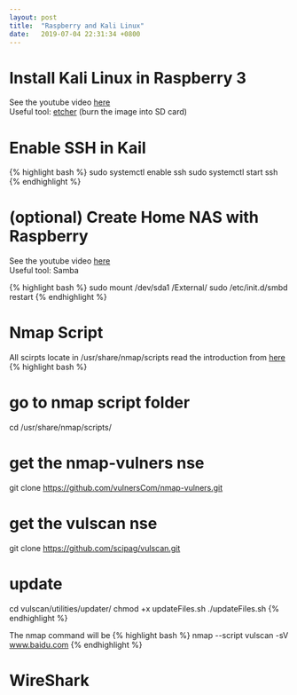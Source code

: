 ```yaml
---
layout: post
title:  "Raspberry and Kali Linux"
date:   2019-07-04 22:31:34 +0800
---
```


# Install Kali Linux in Raspberry 3
See the youtube video [here](https://www.youtube.com/watch?v=yCD4x38yOSg) <br>
Useful tool: [etcher](https://www.balena.io/etcher/) (burn the image into SD card)

# Enable SSH in Kail
{% highlight bash %}
sudo systemctl enable ssh
sudo systemctl start ssh
{% endhighlight %}

# (optional) Create Home NAS with Raspberry
See the youtube video [here](https://www.youtube.com/watch?v=EH6P6v3lxsE&t=388s)<br>
Useful tool: Samba <br>

{% highlight bash %}
sudo mount /dev/sda1 /External/
sudo /etc/init.d/smbd restart
{% endhighlight %}

# Nmap Script
All scirpts locate in /usr/share/nmap/scripts
read the introduction from [here](https://null-byte.wonderhowto.com/how-to/easily-detect-cves-with-nmap-scripts-0181925/)
{% highlight bash %}

# go to nmap script folder
cd /usr/share/nmap/scripts/

# get the nmap-vulners nse
git clone https://github.com/vulnersCom/nmap-vulners.git

# get the vulscan nse
git clone https://github.com/scipag/vulscan.git

# update
cd vulscan/utilities/updater/
chmod +x updateFiles.sh
./updateFiles.sh
{% endhighlight %}

The nmap command will be 
{% highlight bash %}
nmap --script vulscan -sV www.baidu.com
{% endhighlight %}

# WireShark
